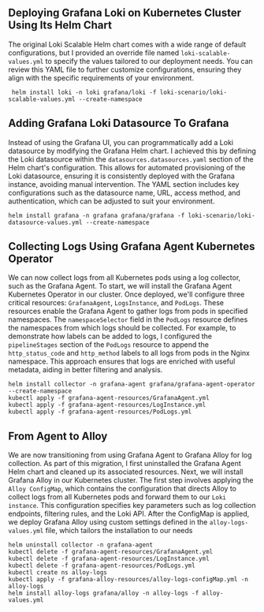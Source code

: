 ## Deploying Grafana Loki on Kubernetes Cluster Using Its Helm Chart
The original Loki Scalable Helm chart comes with a wide range of default configurations, but I provided an override file named `loki-scalable-values.yml` to specify the values tailored to our deployment needs. You can review this YAML file to further customize configurations, ensuring they align with the specific requirements of your environment.

     helm install loki -n loki grafana/loki -f loki-scenario/loki-scalable-values.yml --create-namespace

## Adding Grafana Loki Datasource To Grafana
Instead of using the Grafana UI, you can programmatically add a Loki datasource by modifying the Grafana Helm chart. I achieved this by defining the Loki datasource within the `datasources.datasources.yaml` section of the Helm chart's configuration. This allows for automated provisioning of the Loki datasource, ensuring it is consistently deployed with the Grafana instance, avoiding manual intervention. The YAML section includes key configurations such as the datasource name, URL, access method, and authentication, which can be adjusted to suit your environment.

    helm install grafana -n grafana grafana/grafana -f loki-scenario/loki-datasource-values.yml --create-namespace

## Collecting Logs Using Grafana Agent Kubernetes Operator
We can now collect logs from all Kubernetes pods using a log collector, such as the Grafana Agent. To start, we will install the Grafana Agent Kubernetes Operator in our cluster. Once deployed, we'll configure three critical resources: `GrafanaAgent`, `LogsInstance`, and `PodLogs`. These resources enable the Grafana Agent to gather logs from pods in specified namespaces. The `namespaceSelector` field in the `PodLogs` resource defines the namespaces from which logs should be collected. For example, to demonstrate how labels can be added to logs, I configured the `pipelineStages` section of the `PodLogs` resource to append the `http_status_code` and `http_method` labels to all logs from pods in the Nginx namespace. This approach ensures that logs are enriched with useful metadata, aiding in better filtering and analysis.

    helm install collector -n grafana-agent grafana/grafana-agent-operator --create-namespace
    kubectl apply -f grafana-agent-resources/GrafanaAgent.yml
    kubectl apply -f grafana-agent-resources/LogInstance.yml
    kubectl apply -f grafana-agent-resources/PodLogs.yml

## From Agent to Alloy
We are now transitioning from using Grafana Agent to Grafana Alloy for log collection. As part of this migration, I first uninstalled the Grafana Agent Helm chart and cleaned up its associated resources. Next, we will install Grafana Alloy in our Kubernetes cluster. The first step involves applying the `Alloy ConfigMap`, which contains the configuration that directs Alloy to collect logs from all Kubernetes pods and forward them to our `Loki instance`. This configuration specifies key parameters such as log collection endpoints, filtering rules, and the Loki API. After the ConfigMap is applied, we deploy Grafana Alloy using custom settings defined in the `alloy-logs-values.yml` file, which tailors the installation to our needs

    helm uninstall collector -n grafana-agent
    kubectl delete -f grafana-agent-resources/GrafanaAgent.yml
    kubectl delete -f grafana-agent-resources/LogInstance.yml
    kubectl delete -f grafana-agent-resources/PodLogs.yml
    kubectl create ns alloy-logs
    kubectl apply -f grafana-alloy-resources/alloy-logs-configMap.yml -n alloy-logs
    helm install alloy-logs grafana/alloy -n alloy-logs -f alloy-values.yml
    
